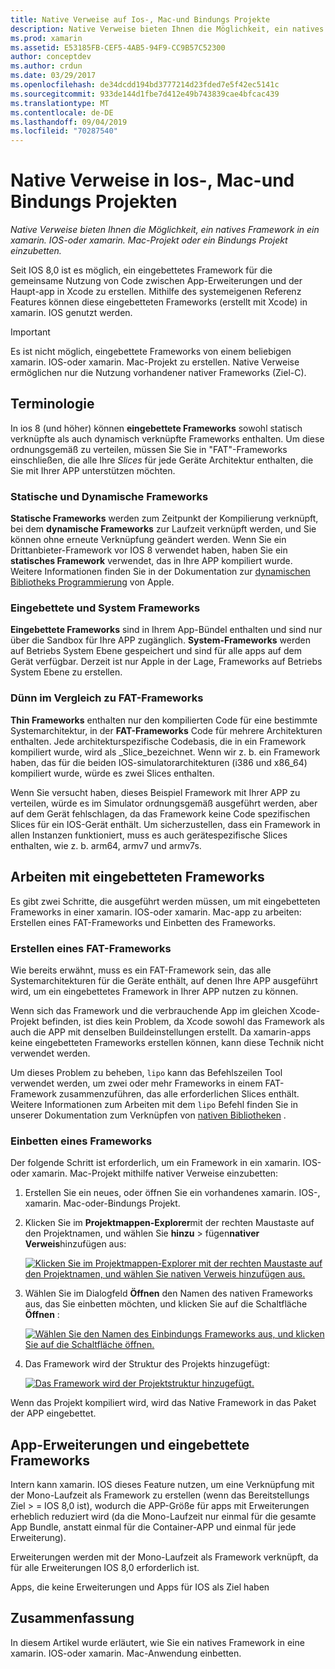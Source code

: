 ```yaml
---
title: Native Verweise auf Ios-, Mac-und Bindungs Projekte
description: Native Verweise bieten Ihnen die Möglichkeit, ein natives Framework in ein xamarin. IOS-, xamarin. Mac-oder Bindungs Projekt einzubetten.
ms.prod: xamarin
ms.assetid: E53185FB-CEF5-4AB5-94F9-CC9B57C52300
author: conceptdev
ms.author: crdun
ms.date: 03/29/2017
ms.openlocfilehash: de34dcdd194bd3777214d23fded7e5f42ec5141c
ms.sourcegitcommit: 933de144d1fbe7d412e49b743839cae4bfcac439
ms.translationtype: MT
ms.contentlocale: de-DE
ms.lasthandoff: 09/04/2019
ms.locfileid: "70287540"
---
```

# <a name="native-references-in-ios-mac-and-bindings-projects"></a>Native Verweise in Ios-, Mac-und Bindungs Projekten

_Native Verweise bieten Ihnen die Möglichkeit, ein natives Framework in ein xamarin. IOS-oder xamarin. Mac-Projekt oder ein Bindungs Projekt einzubetten._

Seit IOS 8,0 ist es möglich, ein eingebettetes Framework für die gemeinsame Nutzung von Code zwischen App-Erweiterungen und der Haupt-app in Xcode zu erstellen. Mithilfe des systemeigenen Referenz Features können diese eingebetteten Frameworks (erstellt mit Xcode) in xamarin. IOS genutzt werden.
 
> [!IMPORTANT]
> Es ist nicht möglich, eingebettete Frameworks von einem beliebigen xamarin. IOS-oder xamarin. Mac-Projekt zu erstellen. Native Verweise ermöglichen nur die Nutzung vorhandener nativer Frameworks (Ziel-C).

<a name="Terminology" />

## <a name="terminology"></a>Terminologie

In ios 8 (und höher) können **eingebettete Frameworks** sowohl statisch verknüpfte als auch dynamisch verknüpfte Frameworks enthalten. Um diese ordnungsgemäß zu verteilen, müssen Sie Sie in "FAT"-Frameworks einschließen, die alle Ihre _Slices_ für jede Geräte Architektur enthalten, die Sie mit Ihrer APP unterstützen möchten.

<a name="Static-vs-Dynamic-Frameworks" />

### <a name="static-vs-dynamic-frameworks"></a>Statische und Dynamische Frameworks

**Statische Frameworks** werden zum Zeitpunkt der Kompilierung verknüpft, bei dem **dynamische Frameworks** zur Laufzeit verknüpft werden, und Sie können ohne erneute Verknüpfung geändert werden. Wenn Sie ein Drittanbieter-Framework vor IOS 8 verwendet haben, haben Sie ein **statisches Framework** verwendet, das in Ihre APP kompiliert wurde. Weitere Informationen finden Sie in der Dokumentation zur [dynamischen Bibliotheks Programmierung](https://developer.apple.com/library/mac/documentation/DeveloperTools/Conceptual/DynamicLibraries/100-Articles/OverviewOfDynamicLibraries.html#//apple_ref/doc/uid/TP40001873-SW1) von Apple.

<a name="Embedded-vs-System-Frameworks" />

### <a name="embedded-vs-system-frameworks"></a>Eingebettete und System Frameworks

**Eingebettete Frameworks** sind in Ihrem App-Bündel enthalten und sind nur über die Sandbox für Ihre APP zugänglich. **System-Frameworks** werden auf Betriebs System Ebene gespeichert und sind für alle apps auf dem Gerät verfügbar. Derzeit ist nur Apple in der Lage, Frameworks auf Betriebs System Ebene zu erstellen.

<a name="Thin-vs-Fat-Frameworks" />

### <a name="thin-vs-fat-frameworks"></a>Dünn im Vergleich zu FAT-Frameworks

**Thin Frameworks** enthalten nur den kompilierten Code für eine bestimmte Systemarchitektur, in der **FAT-Frameworks** Code für mehrere Architekturen enthalten. Jede architekturspezifische Codebasis, die in ein Framework kompiliert wurde, wird als _Slice_bezeichnet. Wenn wir z. b. ein Framework haben, das für die beiden IOS-simulatorarchitekturen (i386 und x86_64) kompiliert wurde, würde es zwei Slices enthalten.

Wenn Sie versucht haben, dieses Beispiel Framework mit Ihrer APP zu verteilen, würde es im Simulator ordnungsgemäß ausgeführt werden, aber auf dem Gerät fehlschlagen, da das Framework keine Code spezifischen Slices für ein IOS-Gerät enthält. Um sicherzustellen, dass ein Framework in allen Instanzen funktioniert, muss es auch gerätespezifische Slices enthalten, wie z. b. arm64, armv7 und armv7s.

<a name="Working-with-Embedded-Frameworks" />

## <a name="working-with-embedded-frameworks"></a>Arbeiten mit eingebetteten Frameworks

Es gibt zwei Schritte, die ausgeführt werden müssen, um mit eingebetteten Frameworks in einer xamarin. IOS-oder xamarin. Mac-app zu arbeiten: Erstellen eines FAT-Frameworks und Einbetten des Frameworks.

<a name="Overview" />

### <a name="creating-a-fat-framework"></a>Erstellen eines FAT-Frameworks

Wie bereits erwähnt, muss es ein FAT-Framework sein, das alle Systemarchitekturen für die Geräte enthält, auf denen Ihre APP ausgeführt wird, um ein eingebettetes Framework in Ihrer APP nutzen zu können.

Wenn sich das Framework und die verbrauchende App im gleichen Xcode-Projekt befinden, ist dies kein Problem, da Xcode sowohl das Framework als auch die APP mit denselben Buildeinstellungen erstellt. Da xamarin-apps keine eingebetteten Frameworks erstellen können, kann diese Technik nicht verwendet werden.

Um dieses Problem zu beheben, `lipo` kann das Befehlszeilen Tool verwendet werden, um zwei oder mehr Frameworks in einem FAT-Framework zusammenzuführen, das alle erforderlichen Slices enthält. Weitere Informationen zum Arbeiten mit dem `lipo` Befehl finden Sie in unserer Dokumentation zum Verknüpfen von [nativen Bibliotheken](~/ios/platform/native-interop.md) .

<a name="Embedding-a-Framework" />

### <a name="embedding-a-framework"></a>Einbetten eines Frameworks

Der folgende Schritt ist erforderlich, um ein Framework in ein xamarin. IOS-oder xamarin. Mac-Projekt mithilfe nativer Verweise einzubetten:

1. Erstellen Sie ein neues, oder öffnen Sie ein vorhandenes xamarin. IOS-, xamarin. Mac-oder-Bindungs Projekt.
2. Klicken Sie im **Projektmappen-Explorer**mit der rechten Maustaste auf den Projektnamen, und wählen Sie **hinzu** > fügen**nativer Verweis**hinzufügen aus: 

    [![](native-references-images/ref01.png "Klicken Sie im Projektmappen-Explorer mit der rechten Maustaste auf den Projektnamen, und wählen Sie nativen Verweis hinzufügen aus.")](native-references-images/ref01.png#lightbox)
3. Wählen Sie im Dialogfeld **Öffnen** den Namen des nativen Frameworks aus, das Sie einbetten möchten, und klicken Sie auf die Schaltfläche **Öffnen** : 

    [![](native-references-images/ref02.png "Wählen Sie den Namen des Einbindungs Frameworks aus, und klicken Sie auf die Schaltfläche öffnen.")](native-references-images/ref02.png#lightbox)
4. Das Framework wird der Struktur des Projekts hinzugefügt: 

    [![](native-references-images/ref03.png "Das Framework wird der Projektstruktur hinzugefügt.")](native-references-images/ref03.png#lightbox)

Wenn das Projekt kompiliert wird, wird das Native Framework in das Paket der APP eingebettet.

<a name="App-Extensions-and-Embedded-Frameworks" />

## <a name="app-extensions-and-embedded-frameworks"></a>App-Erweiterungen und eingebettete Frameworks

Intern kann xamarin. IOS dieses Feature nutzen, um eine Verknüpfung mit der Mono-Laufzeit als Framework zu erstellen (wenn das Bereitstellungs Ziel > = IOS 8,0 ist), wodurch die APP-Größe für apps mit Erweiterungen erheblich reduziert wird (da die Mono-Laufzeit nur einmal für die gesamte App Bundle, anstatt einmal für die Container-APP und einmal für jede Erweiterung).

Erweiterungen werden mit der Mono-Laufzeit als Framework verknüpft, da für alle Erweiterungen IOS 8,0 erforderlich ist.

Apps, die keine Erweiterungen und Apps für IOS als Ziel haben 

<a name="Summary" />

## <a name="summary"></a>Zusammenfassung

In diesem Artikel wurde erläutert, wie Sie ein natives Framework in eine xamarin. IOS-oder xamarin. Mac-Anwendung einbetten.

